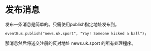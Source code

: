 # 发布消息

发布一条消息是简单的。只需使用publish指定地址发布到。

```
eventBus.publish("news.uk.sport", "Yay! Someone kicked a ball");
```

那消息然后将送交注册的反对地址 news.uk.sport 的所有处理程序。